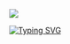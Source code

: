 <img src= "https://capsule-render.vercel.app/api?type=waving&height=200&color=gradient"/>


[![Typing SVG](https://readme-typing-svg.herokuapp.com?font=Fira+Code&size=100&pause=1000&width=435&lines=Ola!;Eu+sou+o+Edu;Sou+um+programador+;C%23%2CVB%2CHTML+e+CSS)](https://git.io/typing-svg)
